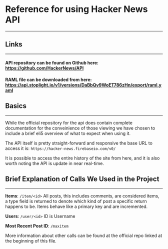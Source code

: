 # Reference for using Hacker News API
--------------------------------------
## Links
---------
#### API repository can be found on Github here: https://github.com/HackerNews/API

#### RAML file can be downloaded from here: https://api.stoplight.io/v1/versions/DaBbQv9WoET786zHn/export/raml.yaml

## Basics
---------

While the official repository for the api does contain complete documentation for the conveinience of those viewing
we have chosen to include a brief eli5 overview of what to expect when using it.

The API itself is pretty straight-forward and responsive the base URL to access it is:
```https://hacker-news.firebaseio.com/v0/```

It is possible to access the entire history of the site from here, and it is also worth noting the API is update in near
real-time.

## Brief Explanation of Calls We Used in the Project
----------------------------------------------------

**Items**: 
```/item/<id>```
All posts, this includes comments, are considered items, a type field
is returned to denote which kind of post a specific return happens to be. Items
behave like a primary key and are incremented.

**Users**: 
```/user/<id>```
ID is Username

**Most Recent Post ID**:
```/maxitem```

More information about other calls can be found at the official repo linked at the beginning of this file.
